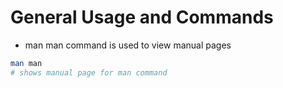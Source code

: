 # General Usage and Commands

- man
  man command is used to view manual pages

```bash
man man
# shows manual page for man command
```
